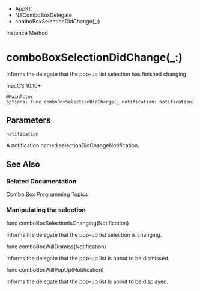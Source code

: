 

- AppKit
- NSComboBoxDelegate
-  comboBoxSelectionDidChange(\_:) 

Instance Method

# comboBoxSelectionDidChange(\_:)

Informs the delegate that the pop-up list selection has finished changing.

macOS 10.10+

``` source
@MainActor
optional func comboBoxSelectionDidChange(_ notification: Notification)
```

## Parameters 

`notification`  

A notification named selectionDidChangeNotification.

## See Also

### Related Documentation

Combo Box Programming Topics

### Manipulating the selection

func comboBoxSelectionIsChanging(Notification)

Informs the delegate that the pop-up list selection is changing.

func comboBoxWillDismiss(Notification)

Informs the delegate that the pop-up list is about to be dismissed.

func comboBoxWillPopUp(Notification)

Informs the delegate that the pop-up list is about to be displayed.

